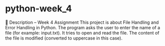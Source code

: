 # python-week_4
📘 Description – Week 4 Assignment  This project is about File Handling and Error Handling in Python.  The program asks the user to enter the name of a file (for example: input.txt).  It tries to open and read the file.  The content of the file is modified (converted to uppercase in this case). 
